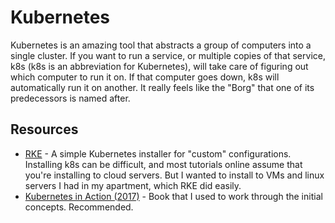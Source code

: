 # Kubernetes

Kubernetes is an amazing tool that abstracts a group of computers into a single
cluster.  If you want to run a service, or multiple copies of that service, k8s
(k8s is an abbreviation for Kubernetes), will take care of figuring out which
computer to run it on.  If that computer goes down, k8s will automatically run
it on another.  It really feels like the "Borg" that one of its predecessors is
named after.

## Resources

- [RKE](https://github.com/rancher/rke) - A simple Kubernetes installer for 
"custom" configurations. Installing k8s can be difficult, and most tutorials
online assume that you're installing to cloud servers.  But I wanted to install
to VMs and linux servers I had in my apartment, which RKE did easily.
- [Kubernetes in Action
  (2017)](https://www.manning.com/books/kubernetes-in-action) - Book that I
  used to work through the initial concepts.  Recommended.

